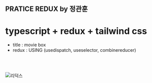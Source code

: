 ## PRATICE REDUX by 정관훈
# typescript + redux + tailwind css

* title : movie box 
* redux : USING (usedispatch, useselector, combinereducer)
<br>
<br>

![리덕스](https://user-images.githubusercontent.com/110619143/210126507-564da322-9667-4b46-8e0c-e7ab55d51ac5.gif)
